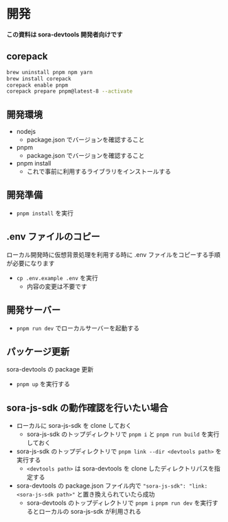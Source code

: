 # 開発

**この資料は sora-devtools 開発者向けです**

## corepack

```bash
brew uninstall pnpm npm yarn
brew install corepack
corepack enable pnpm
corepack prepare pnpm@latest-8 --activate
```

## 開発環境

- nodejs
  - package.json でバージョンを確認すること
- pnpm
  - package.json でバージョンを確認すること
- pnpm install
  - これで事前に利用するライブラリをインストールする

## 開発準備

- `pnpm install` を実行

## .env ファイルのコピー

ローカル開発時に仮想背景処理を利用する時に .env ファイルをコピーする手順が必要になります

- `cp .env.example .env` を実行
  - 内容の変更は不要です

## 開発サーバー

- `pnpm run dev` でローカルサーバーを起動する

## パッケージ更新

sora-devtools の package 更新

- `pnpm up` を実行する

## sora-js-sdk の動作確認を行いたい場合

- ローカルに sora-js-sdk を clone しておく
  - sora-js-sdk のトップディレクトリで `pnpm i` と `pnpm run build` を実行しておく
- sora-js-sdk のトップディレクトリで `pnpm link --dir <devtools path>` を実行する
  - `<devtools path>` は sora-devtools を clone したディレクトリパスを指定する
- sora-devtools の package.json ファイル内で `"sora-js-sdk": "link:<sora-js-sdk path>"` と置き換えられていたら成功
  - sora-devtools のトップディレクトリで `pnpm i` `pnpm run dev` を実行するとローカルの sora-js-sdk が利用される
